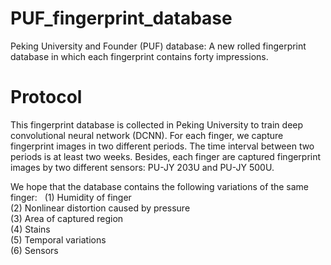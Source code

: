 # PUF_fingerprint_database
Peking University and Founder (PUF) database: A new rolled fingerprint database in which each fingerprint contains forty impressions.

# Protocol
This fingerprint database is collected in Peking University to train deep convolutional neural network (DCNN). For each finger, we capture fingerprint images in two different periods. The time interval between two periods is at least two weeks. Besides, each finger are captured fingerprint images by two different sensors: PU-JY 203U and PU-JY 500U.

We hope that the database contains the following variations of the same finger:   
(1) Humidity of finger   
(2) Nonlinear distortion caused by pressure   
(3) Area of captured region   
(4) Stains   
(5) Temporal variations   
(6) Sensors   
